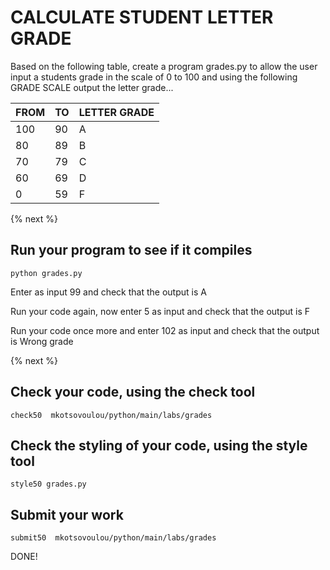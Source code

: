 # CALCULATE STUDENT LETTER GRADE

Based on the following table, create a program grades.py to allow the user
input a students grade in the scale of 0 to 100 and using the following GRADE SCALE output the letter grade...

FROM | TO | LETTER GRADE
------------ | ------------- | -------------
100 | 90 | A
80 | 89 | B
70 | 79 | C
60 | 69 | D
0 | 59 | F

 {% next %}
 
 
## Run your program to see if it compiles

```
python grades.py
```

Enter as input 99
and check that the output is A

Run your code again, now enter 5 as input and check that the output is F

Run your code once more and enter 102 as input and check that the output is Wrong grade

{% next %}
 
## Check your code, using the check tool
 
```
check50  mkotsovoulou/python/main/labs/grades
```

## Check the styling of your code, using the style tool
 
```
style50 grades.py
```

## Submit your work 

```
submit50  mkotsovoulou/python/main/labs/grades
```

DONE!
 
